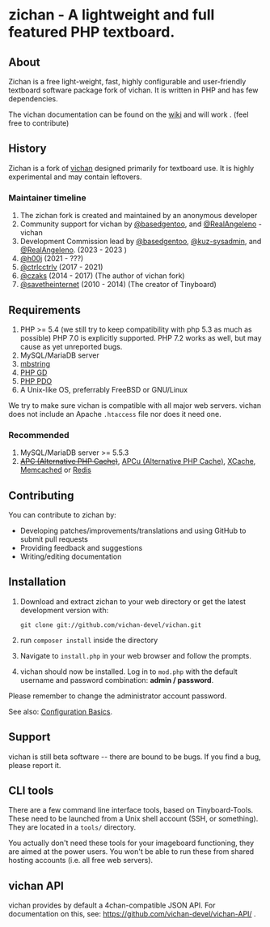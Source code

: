 zichan - A lightweight and full featured PHP textboard.
========================================================

About
------------
Zichan is a free light-weight, fast, highly configurable and user-friendly
textboard software package fork of vichan. It is written in PHP and has few dependencies.

The vichan documentation can be found on the [wiki](https://github.com/vichan-devel/vichan/wiki) and will work . (feel free to contribute)

History
------------
Zichan is a fork of [vichan](http://github.com/vichan-devel/vichan) designed primarily for textboard use. It is highly experimental and may contain leftovers.

### Maintainer timeline
1. The zichan fork is created and maintained by an anonymous developer
2. Community support for vichan by [@basedgentoo](https://github.com/basedgentoo), and [@RealAngeleno](https://github.com/RealAngeleno) - vichan
3. Development Commission lead by [@basedgentoo](https://github.com/basedgentoo), [@kuz-sysadmin](https://github.com/kuz-sysadmin), and [@RealAngeleno](https://github.com/RealAngeleno). (2023 - 2023 )
4. [@h00j](https://github.com/h00j) (2021 - ???)
5. [@ctrlcctrlv](https://github.com/ctrlcctrlv) (2017 - 2021)
6. [@czaks](https://github.com/czaks) (2014 - 2017) (The author of vichan fork)
7. [@savetheinternet](https://github.com/savetheinternet) (2010 - 2014) (The creator of Tinyboard)

Requirements
------------
1.	PHP >= 5.4 (we still try to keep compatibility with php 5.3 as much as possible)
        PHP 7.0 is explicitly supported. PHP 7.2 works as well, but may cause as yet unreported bugs.
2.	MySQL/MariaDB server
3.	[mbstring](http://www.php.net/manual/en/mbstring.installation.php) 
4.	[PHP GD](http://www.php.net/manual/en/intro.image.php)
5.	[PHP PDO](http://www.php.net/manual/en/intro.pdo.php)
6.	A Unix-like OS, preferrably FreeBSD or GNU/Linux

We try to make sure vichan is compatible with all major web servers. vichan does not include an Apache `.htaccess` file nor does it need one.

### Recommended
1.	MySQL/MariaDB server >= 5.5.3
2.	~~[APC (Alternative PHP Cache)](http://php.net/manual/en/book.apc.php)~~,
	[APCu (Alternative PHP Cache)](http://php.net/manual/en/book.apcu.php),
	[XCache](http://xcache.lighttpd.net/),
	[Memcached](http://www.php.net/manual/en/intro.memcached.php) or
	[Redis](https://redis.io/docs/about/)

Contributing
------------
You can contribute to zichan by:
*	Developing patches/improvements/translations and using GitHub to submit pull requests
*	Providing feedback and suggestions
*	Writing/editing documentation

Installation
-------------
1.	Download and extract zichan to your web directory or get the latest
	development version with:

        git clone git://github.com/vichan-devel/vichan.git

2.	run ```composer install``` inside the directory	
3.	Navigate to ```install.php``` in your web browser and follow the
	prompts.
4.	vichan should now be installed. Log in to ```mod.php``` with the
	default username and password combination: **admin / password**.

Please remember to change the administrator account password.

See also: [Configuration Basics](https://github.com/vichan-devel/vichan/wiki/config).

Support
--------
vichan is still beta software -- there are bound to be bugs. If you find a
bug, please report it.

CLI tools
-----------------
There are a few command line interface tools, based on Tinyboard-Tools. These need
to be launched from a Unix shell account (SSH, or something). They are located in a ```tools/```
directory.

You actually don't need these tools for your imageboard functioning, they are aimed
at the power users. You won't be able to run these from shared hosting accounts
(i.e. all free web servers).

vichan API
----------
vichan provides by default a 4chan-compatible JSON API. For documentation on this, see:
https://github.com/vichan-devel/vichan-API/ .
